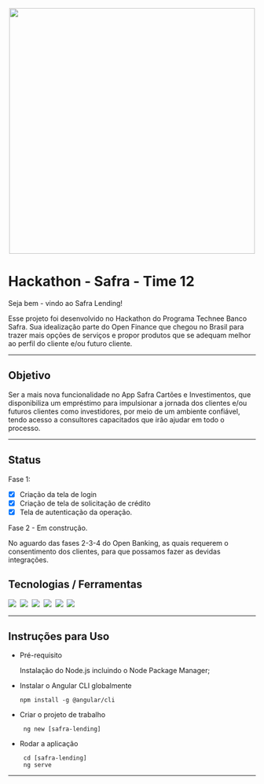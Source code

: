 <div align="center">
<img src="https://user-images.githubusercontent.com/69392233/161446495-e38b1712-4885-44d1-8529-f5aea1a56461.png" width="500px"/>
</div>

# Hackathon - Safra - Time 12

Seja bem - vindo ao Safra Lending! 

Esse projeto foi desenvolvido no Hackathon do Programa Technee Banco Safra.
Sua idealização parte do Open Finance que chegou no Brasil para trazer mais opções de serviços e propor produtos que se adequam melhor ao perfil do cliente e/ou futuro cliente.

---

 ## Objetivo 

Ser a mais nova funcionalidade no App Safra Cartões e Investimentos, que disponibiliza um empréstimo para  impulsionar a jornada dos clientes e/ou futuros clientes como investidores, por meio de um ambiente confiável, tendo acesso a consultores capacitados que irão ajudar em todo o processo.

---

 ## Status 

Fase 1:

- [x] Criação da tela de login
- [x] Criação de tela de solicitação de crédito
- [x] Tela de autenticação da operação.

 Fase 2 - Em construção. 

 No aguardo das fases 2-3-4 do Open Banking, as quais requerem o consentimento dos clientes, para que possamos fazer as devidas integrações.

## Tecnologias / Ferramentas
<img src="https://img.shields.io/badge/-Angular CLI Version 12.1.0-blue">&nbsp;
<img src="https://img.shields.io/badge/-Node.js-brightgreen">&nbsp;
<img src ="https://img.shields.io/badge/-Insomia-yellow">&nbsp;
<img src="https://img.shields.io/badge/-HTML-pink">&nbsp;
<img src="https://img.shields.io/badge/-CSS-orange">&nbsp;
<img src="https://img.shields.io/badge/-RxJS-brown">&nbsp;

----
## Instruções para Uso
  * Pré-requisito

      Instalação do Node.js incluindo o Node Package Manager;

  * Instalar o Angular CLI globalmente

        npm install -g @angular/cli

  * Criar o projeto de trabalho

         ng new [safra-lending]

  * Rodar a aplicação

         cd [safra-lending]
         ng serve
----


